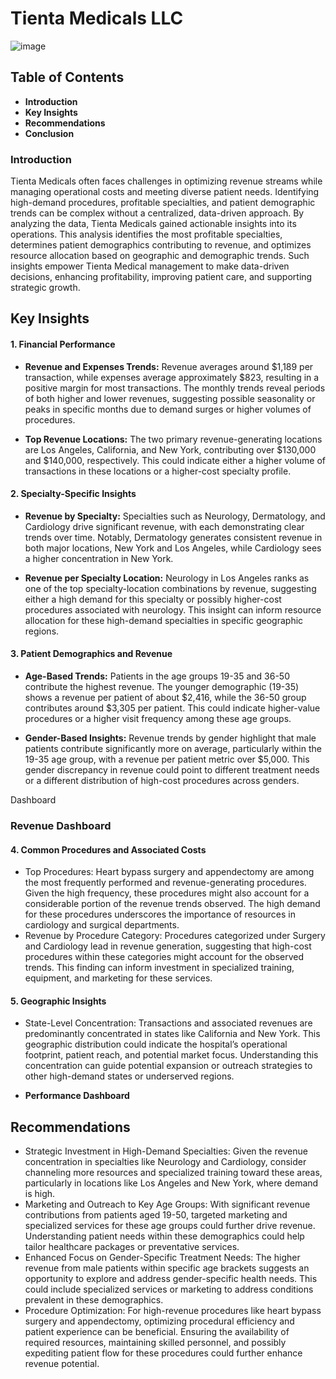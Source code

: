 # Tienta Medicals LLC

![image](https://github.com/user-attachments/assets/77c84947-7e77-43a2-baf8-55a9a95bafce)

## Table of Contents
- **Introduction**
- **Key Insights**
- **Recommendations**
- **Conclusion**


 ### Introduction
Tienta Medicals often faces challenges in optimizing revenue streams while managing operational costs and meeting diverse patient needs. Identifying high-demand procedures, profitable specialties, and patient demographic trends can be complex without a centralized, data-driven approach. By analyzing the data, Tienta Medicals gained actionable insights into its operations. This analysis identifies the most profitable specialties, determines patient demographics contributing to revenue, and optimizes resource allocation based on geographic and demographic trends. Such insights empower Tienta Medical management to make data-driven decisions, enhancing profitability, improving patient care, and supporting strategic growth.

## Key Insights

#### 1. Financial Performance
- **Revenue and Expenses Trends:** Revenue averages around $1,189 per transaction, while expenses average approximately $823, resulting in a positive margin for most transactions. The monthly trends reveal periods of both higher and lower revenues, suggesting possible seasonality or peaks in specific months due to demand surges or higher volumes of procedures.
  
- **Top Revenue Locations:** The two primary revenue-generating locations are Los Angeles, California, and New York, contributing over $130,000 and $140,000, respectively. This could indicate either a higher volume of transactions in these locations or a higher-cost specialty profile.
  
#### 2. Specialty-Specific Insights
- **Revenue by Specialty:** Specialties such as Neurology, Dermatology, and Cardiology drive significant revenue, with each demonstrating clear trends over time. Notably, Dermatology generates consistent revenue in both major locations, New York and Los Angeles, while Cardiology sees a higher concentration in New York.
  
- **Revenue per Specialty Location:** Neurology in Los Angeles ranks as one of the top specialty-location combinations by revenue, suggesting either a high demand for this specialty or possibly higher-cost procedures associated with neurology. This insight can inform resource allocation for these high-demand specialties in specific geographic regions.
  
#### 3. Patient Demographics and Revenue
- **Age-Based Trends:** Patients in the age groups 19-35 and 36-50 contribute the highest revenue. The younger demographic (19-35) shows a revenue per patient of about $2,416, while the 36-50 group contributes around $3,305 per patient. This could indicate higher-value procedures or a higher visit frequency among these age groups.
  
- **Gender-Based Insights:** Revenue trends by gender highlight that male patients contribute significantly more on average, particularly within the 19-35 age group, with a revenue per patient metric over $5,000. This gender discrepancy in revenue could point to different treatment needs or a different distribution of high-cost procedures across genders.

Dashboard
### Revenue Dashboard 

#### 4. Common Procedures and Associated Costs
- Top Procedures: Heart bypass surgery and appendectomy are among the most frequently performed and revenue-generating procedures. Given the high frequency, these procedures might also account for a considerable portion of the revenue trends observed. The high demand for these procedures underscores the importance of resources in cardiology and surgical departments.
- Revenue by Procedure Category: Procedures categorized under Surgery and Cardiology lead in revenue generation, suggesting that high-cost procedures within these categories might account for the observed trends. This finding can inform investment in specialized training, equipment, and marketing for these services.
  
#### 5. Geographic Insights
- State-Level Concentration: Transactions and associated revenues are predominantly concentrated in states like California and New York. This geographic distribution could indicate the hospital’s operational footprint, patient reach, and potential market focus. Understanding this concentration can guide potential expansion or outreach strategies to other high-demand states or underserved regions.

- **Performance Dashboard**

## Recommendations
- Strategic Investment in High-Demand Specialties: Given the revenue concentration in specialties like Neurology and Cardiology, consider channeling more resources and specialized training toward these areas, particularly in locations like Los Angeles and New York, where demand is high.
- Marketing and Outreach to Key Age Groups: With significant revenue contributions from patients aged 19-50, targeted marketing and specialized services for these age groups could further drive revenue. Understanding patient needs within these demographics could help tailor healthcare packages or preventative services.
- Enhanced Focus on Gender-Specific Treatment Needs: The higher revenue from male patients within specific age brackets suggests an opportunity to explore and address gender-specific health needs. This could include specialized services or marketing to address conditions prevalent in these demographics.
- Procedure Optimization: For high-revenue procedures like heart bypass surgery and appendectomy, optimizing procedural efficiency and patient experience can be beneficial. Ensuring the availability of required resources, maintaining skilled personnel, and possibly expediting patient flow for these procedures could further enhance revenue potential.
